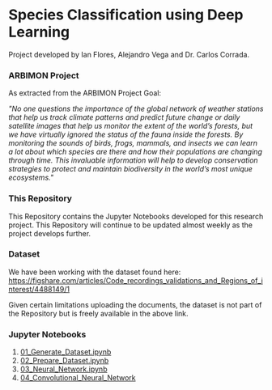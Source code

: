 # Species Classification using Deep Learning
Project developed by Ian Flores, Alejandro Vega and Dr. Carlos Corrada.

### ARBIMON Project
As extracted from the ARBIMON Project Goal:

*"No one questions the importance of the global network of weather stations that help us track climate patterns and predict future change or daily satellite images that help us monitor the extent of the world’s forests, but we have virtually ignored the status of the fauna inside the forests. By monitoring the sounds of birds, frogs, mammals, and insects we can learn a lot about which species are there and how their populations are changing through time. This invaluable information will help to develop conservation strategies to protect and maintain biodiversity in the world’s most unique ecosystems."*

### This Repository

This Repository contains the Jupyter Notebooks developed for this research project. This Repository will continue to be updated almost weekly as the project develops further.
### Dataset

We have been working with the dataset found here: https://figshare.com/articles/Code_recordings_validations_and_Regions_of_interest/4488149/1

Given certain limitations uploading the documents, the dataset is not part of the Repository but is freely available in the above link.

### Jupyter Notebooks
1. [01_Generate_Dataset.ipynb](https://github.com/ian-flores/Deep-Learning-Species-Identification/blob/master/Notebooks/01_Generate_Dataset.ipynb)
2. [02_Prepare_Dataset.ipynb](https://github.com/ian-flores/Deep-Learning-Species-Identification/blob/master/Notebooks/02_Prepare_Dataset.ipynb)
3. [03_Neural_Network.ipynb](https://github.com/ian-flores/Deep-Learning-Species-Identification/blob/master/Notebooks/03_Neural_Network.ipynb)
4. [04_Convolutional_Neural_Network](https://github.com/ian-flores/Deep-Learning-Species-Identification/blob/master/Noteboks/04_Convolutional_Neural_Network.ipynb)
